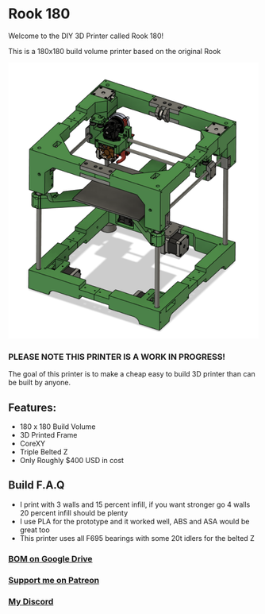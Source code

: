 # Rook 180
Welcome to the DIY 3D Printer called Rook 180!

This is a 180x180 build volume printer based on the original Rook

![image of Rook 3D Printer](Images/Cad_Image.png)

### PLEASE NOTE THIS PRINTER IS A WORK IN PROGRESS!

The goal of this printer is to make a cheap easy to build 3D printer than can be built by anyone.

## Features:

- 180 x 180 Build Volume
- 3D Printed Frame
- CoreXY
- Triple Belted Z
- Only Roughly $400 USD in cost

## Build F.A.Q

- I print with 3 walls and 15 percent infill, if you want stronger go 4 walls 20 percent infill should be plenty
- I use PLA for the prototype and it worked well, ABS and ASA would be great too
- This printer uses all F695 bearings with some 20t idlers for the belted Z

### [BOM on Google Drive](https://docs.google.com/spreadsheets/d/1l0jujA7NeqoZIqLFWoQa9GS_q04f8Wfkya9Il5d2ubA/edit#gid=0)

### [Support me on Patreon](https://www.patreon.com/rolohaun)

### [My Discord](https://discord.gg/jJSwTtkX6T)
